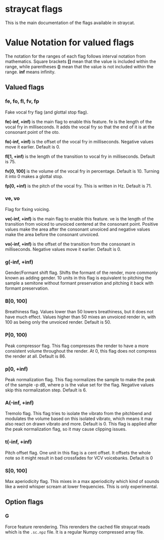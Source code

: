 # straycat flags

 This is the main documentation of the flags available in straycat.

# Value Notation for valued flags
 The notation for the ranges of each flag follows interval notation from mathematics. Square brackets **[]** mean that the value is included within the range, while parentheses **()** mean that the value is not included within the range. **inf** means infinity.

## Valued flags

### fe, fo, fl, fv, fp
 Fake vocal fry flag (and glottal stop flag).

 **fe(-inf, +inf)** is the main flag to enable this feature. fe is the length of the vocal fry in milliseconds. It adds the vocal fry so that the end of it is at the consonant point of the oto.
 
 **fo(-inf, +inf)** is the offset of the vocal fry in milliseconds. Negative values move it earlier. Default is 0.
 
 **fl[1, +inf)** is the length of the transition to vocal fry in milliseconds. Default is 75.

 **fv[0, 100]** is the volume of the vocal fry in percentage. Default is 10. Turning it into 0 makes a glottal stop.
 
 **fp[0, +inf)** is the pitch of the vocal fry. This is written in Hz. Default is 71.

### ve, vo
 Flag for fixing voicing.

 **ve(-inf, +inf)** is the main flag to enable this feature. ve is the length of the transition from voiced to unvoiced centered at the consonant point. Positive values make the area after the consonant unvoiced and negative values make the area before the consonant unvoiced.

 **vo(-inf, +inf)** is the offset of the transition from the consonant in milliseconds. Negative values move it earlier. Default is 0.
 
### g(-inf, +inf)
 Gender/Formant shift flag. Shifts the formant of the render, more commonly known as adding gender. 10 units in this flag is equivalent to pitching the sample a semitone without formant preservation and pitching it back with formant preservation.

### B[0, 100]
 Breathiness flag. Values lower than 50 lowers breathiness, but it does not have much effect. Values higher than 50 mixes an unvoiced render in, with 100 as being only the unvoiced render. Default is 50.

### P[0, 100)
 Peak compressor flag. This flag compresses the render to have a more consistent volume throughout the render. At 0, this flag does not compress the render at all. Default is 86.

### p[0, +inf)
 Peak normalization flag. This flag normalizes the sample to make the peak of the sample -p dB, where p is the value set for the flag. Negative values skip this normalization step. Default is 6.
 
### A(-inf, +inf)
 Tremolo flag. This flag tries to isolate the vibrato from the pitchbend and modulates the volume based on this isolated vibrato, which means it may also react on drawn vibrato and more. Default is 0. This flag is applied after the peak normalization flag, so it may cause clipping issues.

### t(-inf, +inf)
 Pitch offset flag. One unit in this flag is a cent offset. It offsets the whole note so it might result in bad crossfades for VCV voicebanks. Default is 0

### S[0, 100]
 Max aperiodicity flag. This mixes in a max aperiodicity which kind of sounds like a weird whisper scream at lower frequencies. This is only experimental.

## Option flags

### G
 Force feature rerendering. This rerenders the cached file straycat reads which is the `.sc.npz` file. It is a regular Numpy compressed array file.
